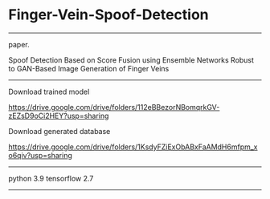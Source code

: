 # Finger-Vein-Spoof-Detection
-----------------------------------------------------------------------------------------------------------------------------

paper.

Spoof Detection Based on Score Fusion using Ensemble Networks Robust to GAN-Based Image Generation of Finger Veins

-----------------------------------------------------------------------------------------------------------------------------

Download trained model

https://drive.google.com/drive/folders/112eBBezorNBomqrkGV-zEZsD9oCi2HEY?usp=sharing



Download generated database

https://drive.google.com/drive/folders/1KsdyFZiExObABxFaAMdH6mfpm_xo6qiv?usp=sharing

-----------------------------------------------------------------------------------------------------------------------------

python 3.9
tensorflow 2.7

-----------------------------------------------------------------------------------------------------------------------------
